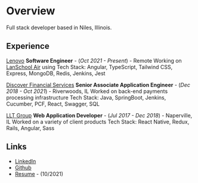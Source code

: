 # Overview
Full stack developer based in Niles, Illinois. 

## Experience

[Lenovo](https://www.lenovo.com/us/en/) 
**Software Engineer** - (*Oct 2021 - Present*) - Remote
Working on [LanSchool Air](https://lanschool.com/) using 
Tech Stack: Angular, TypeScript, Tailwind CSS, Express, MongoDB, Redis, Jenkins, Jest

[Discover Financial Services](https://www.discover.com) 
**Senior Associate Application Engineer** - (*Dec 2018 - Oct 2021*) - Riverwoods, IL
Worked on back-end payments processing infrastructure
Tech Stack: Java, SpringBoot, Jenkins, Cucumber, PCF, React, Swagger, SQL

[LLT Group](https://www.llt-group.com) 
**Web Application Developer** - (*Jul 2017 - Dec 2018*) - Naperville, IL
Worked on a variety of client products
Tech Stack: React Native, Redux, Rails, Angular, Sass

## Links
* [LinkedIn](https://www.linkedin.com/in/ahang1/)
* [Github](https://github.com/ahang1)
* [Resume](resume.pdf) - (10/2021)